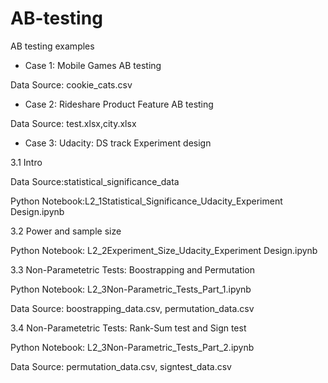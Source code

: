 # AB-testing
AB testing examples

* Case 1: Mobile Games AB testing
  
Data Source: cookie_cats.csv



* Case 2: Rideshare Product Feature AB testing
  
Data Source: test.xlsx,city.xlsx



* Case 3: Udacity: DS track Experiment design 

3.1 Intro
  
Data Source:statistical_significance_data
  
Python Notebook:L2_1Statistical_Significance_Udacity_Experiment Design.ipynb

3.2 Power and sample size
  
Python Notebook: L2_2Experiment_Size_Udacity_Experiment Design.ipynb

3.3 Non-Parametetric Tests: Boostrapping and Permutation

Python Notebook: L2_3Non-Parametric_Tests_Part_1.ipynb

Data Source: boostrapping_data.csv, permutation_data.csv

3.4 Non-Parametetric Tests: Rank-Sum test and Sign test

Python Notebook: L2_3Non-Parametric_Tests_Part_2.ipynb

Data Source: permutation_data.csv, signtest_data.csv
